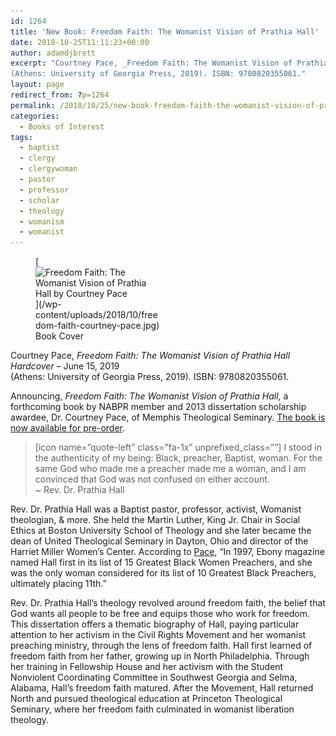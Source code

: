 ```yaml
---
id: 1264
title: 'New Book: Freedom Faith: The Womanist Vision of Prathia Hall'
date: 2018-10-25T11:11:23+00:00
author: adamdjbrett
excerpt: "Courtney Pace, _Freedom Faith: The Womanist Vision of Prathia Hall Hardcover_ – June 15, 2019  
(Athens: University of Georgia Press, 2019). ISBN: 9780820355061."
layout: page
redirect_from: ?p=1264
permalink: /2018/10/25/new-book-freedom-faith-the-womanist-vision-of-prathia-hall/
categories:
  - Books of Interest
tags:
  - baptist
  - clergy
  - clergywoman
  - pastor
  - professor
  - scholar
  - theology
  - womanism
  - womanist
---
```

<figure id="attachment_1282" aria-describedby="caption-attachment-1282" style="width: 202px" class="wp-caption alignleft">[<img class="wp-image-1282 size-medium" src="/wp-content/uploads/2018/10/freedom-faith-courtney-pace-202x300.jpg" alt="Freedom Faith: The Womanist Vision of Prathia Hall by Courtney Pace" width="202" height="300" srcset="/wp-content/uploads/2018/10/freedom-faith-courtney-pace-202x300.jpg 202w, /wp-content/uploads/2018/10/freedom-faith-courtney-pace.jpg 526w" sizes="(max-width: 202px) 100vw, 202px" />](/wp-content/uploads/2018/10/freedom-faith-courtney-pace.jpg)<figcaption id="caption-attachment-1282" class="wp-caption-text">Book Cover</figcaption></figure>

Courtney Pace, _Freedom Faith: The Womanist Vision of Prathia Hall Hardcover_ – June 15, 2019  
(Athens: University of Georgia Press, 2019). ISBN: 9780820355061.

Announcing, _Freedom Faith: The Womanist Vision of Prathia Hall_, a forthcoming book by NABPR member and 2013 dissertation scholarship awardee, Dr. Courtney Pace, of Memphis Theological Seminary. [The book is now available for pre-order](https://amzn.to/2JdgEs3).

> [icon name=&#8221;quote-left&#8221; class=&#8221;fa-1x&#8221; unprefixed_class=&#8221;&#8221;] I stood in the authenticity of my being: Black, preacher, Baptist, woman. For the same God who made me a preacher made me a woman, and I am convinced that God was not confused on either account.  
> ~ Rev. Dr. Prathia Hall

Rev. Dr. Prathia Hall was a Baptist pastor, professor, activist, Womanist theologian, & more. She held the Martin Luther, King Jr. Chair in Social Ethics at Boston University School of Theology and she later became the dean of United Theological Seminary in Dayton, Ohio and director of the Harriet Miller Women&#8217;s Center. According to [Pace](https://www.ethicsdaily.com/prathia-hall-an-extraordinary-ordinary-saint-cms-22090/), &#8220;In 1997, Ebony magazine named Hall first in its list of 15 Greatest Black Women Preachers, and she was the only woman considered for its list of 10 Greatest Black Preachers, ultimately placing 11th.&#8221;

Rev. Dr. Prathia Hall&#8217;s theology revolved around freedom faith, the belief that God wants all people to be free and equips those who work for freedom. This dissertation offers a thematic biography of Hall, paying particular attention to her activism in the Civil Rights Movement and her womanist preaching ministry, through the lens of freedom faith. Hall first learned of freedom faith from her father, growing up in North Philadelphia. Through her training in Fellowship House and her activism with the Student Nonviolent Coordinating Committee in Southwest Georgia and Selma, Alabama, Hall&#8217;s freedom faith matured. After the Movement, Hall returned North and pursued theological education at Princeton Theological Seminary, where her freedom faith culminated in womanist liberation theology.
